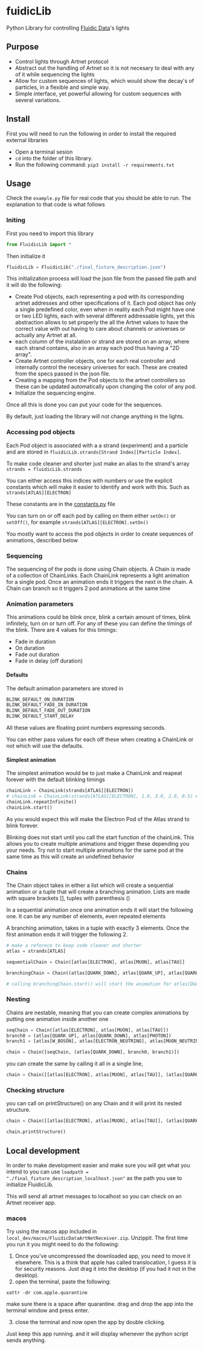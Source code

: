 # fuidicLib


Python Library for controlling [Fluidic Data](https://agneschavez.com/portfolio/fluidic-data/)'s lights


## Purpose

* Control lights through Artnet protocol
* Abstract out the handling of Artnet so it is not necesary to deal with any of it while sequencing the lights
* Allow for custom sequences of lights, which would show the decay's of particles, in a flexible and simple way.
* Simple interface, yet powerful allowing for custom sequences with several variations.


## Install

First you will need to run the following in order to install the required external libraries

* Open a terminal sesion
* `cd` into the folder of this library.
* Run the following command:
`pip3 install -r requirements.txt`

## Usage
Check the `example.py` file for real code that you should be able to run.
The explanation to that code is what follows

### Initing
First you need to import this library

```python
from FluidicLib import *
```

Then initialize it

```python
fluidicLib = FluidicLib("./final_fixture_description.json")
```

This initialization process will load the json file from the passed file path and it will do the following: 

* Create Pod objects, each representing a pod with its corresponding artnet addresses and other specifications of it. Each pod object has only a single predefined color, even when in reality each Pod might have one or two LED lights, each with several different addressable lights, yet this abstraction allows to set properly the all the Artnet values to have the correct value with out having to care about channels or universes or actually any Artnet at all.
* each column of the instalation or strand are stored on an array, where each strand contains, also in an array each pod thus having a "2D array". 
* Create Artnet controller objects, one for each real controller and internally control the necesary universes for each. These are created from the specs passed in the json file.
* Creating a mapping from the Pod objects to the artnet controllers so these can be updated automatically upon changing the color of any pod.
* Initialize the sequencing engine. 

Once all this is done you can put your code for the sequences. 

By default, just loading the library will not change anything in the lights.

### Accessing pod objects

Each Pod object is associated with a a strand (experiment) and a particle and are stored in `fluidicLib.strands[Strand Index][Particle Index]`.

To make code cleaner and shorter just make an alias to the strand's array
`strands = fluidicLib.strands`

You can either access this indices with numbers or use the explicit constants which will make it easier to identify and work with this. 
Such as `strands[ATLAS][ELECTRON]`

These constants are in the [constants.py](constants.py) file


You can turn on or off each pod by calling on them either `setOn()` or `setOff()`, for example `strands[ATLAS][ELECTRON].setOn()`

You mostly want to access the pod objects in order to create sequences of animations, described below


### Sequencing

The sequencing of the pods is done using Chain objects. A Chain is made of a collection of ChainLinks. Each ChainLink represents a light animation for a single pod.
Once an animation ends it triggers the next in the chain. A Chain can branch so it triggers 2 pod animations at the same time

### Animation parameters
This animations could be blink once, blink a certain amount of times, blink infinitely, turn on or turn off. For any of these you can define the timings of the blink. There are 4 values for this timings:

* Fade in duration 
* On duration
* Fade out duration
* Fade in delay (off duration)

#### Defaults
The default animation parameters are stored in 

```python
BLINK_DEFAULT_ON_DURATION
BLINK_DEFAULT_FADE_IN_DURATION
BLINK_DEFAULT_FADE_OUT_DURATION
BLINK_DEFAULT_START_DELAY
```

All these values are floating point numbers expressing seconds.

You can either pass values for each off these when creating a ChainLink or not which will use the defaults.

#### Simplest animation
The simplest animation would be to just make a ChainLink and reapeat forever with the default blinking timings

```python
chainLink = ChainLink(strands[ATLAS][ELECTRON])
# chainLink = ChainLink(strands[ATLAS][ELECTRON], 1.0, 3.0, 2.0, 0.5) # with non default blink timings
chainLink.repeatInfinite()
chainLink.start()
```

As you would expect this will make the Electron Pod of the Atlas strand to blink forever.

Blinking does not start until you call the start function of the chainLink. This allows you to create multiple animations and trigger these depending you your needs. Try not to start multiple animations for the same pod at the same time as this will create an undefined behavior


### Chains

The Chain object takes in either a list which will create a sequential animation or  a tuple that will create a branching animation. 
Lists are made with square brackets [], tuples with parenthesis ()

In a sequential animation once one animation ends it will start the following one. It can be any number of elements, even repeated elements

A branching animation, takes in a tuple with exactly 3 elements. Once the first animation ends it will trigger the following 2.

```python
# make a referece to keep code cleaner and shorter
atlas = strands[ATLAS]

sequentialChain = Chain([atlas[ELECTRON], atlas[MUON], atlas[TAU]]

branchingChain = Chain((atlas[QUARK_DOWN], atlas[QUARK_UP], atlas[QUARK_STRANGE])) 

# calling branchingChain.start() will start the animation for atlas[QUARK_DOWN] and when it ends it will start at the same time atlas[QUARK_UP] and atlas[QUARK_STRANGE]

```

### Nesting

Chains are nestable, meaning that you can create complex animations by putting one animation inside another one

```python
seqChain = Chain([atlas[ELECTRON], atlas[MUON], atlas[TAU]])
branch0 = (atlas[QUARK_UP], atlas[QUARK_DOWN], atlas[PHOTON])
branch1 = [atlas[W_BOSON], atlas[ELECTRON_NEUTRINO], atlas[MUON_NEUTRINO]]

chain = Chain([seqChain, (atlas[QUARK_DOWN], branch0, branch1)])

```

you can create the same by calling it all in a single line, 

```python
chain = Chain([[atlas[ELECTRON], atlas[MUON], atlas[TAU]], (atlas[QUARK_DOWN], (atlas[QUARK_UP], atlas[QUARK_DOWN], atlas[PHOTON]), (atlas[W_BOSON], atlas[ELECTRON_NEUTRINO], atlas[MUON_NEUTRINO]))])
```

### Checking structure
you can call on printStructure() on any Chain  and it will print its nested structure.

```python
chain = Chain([[atlas[ELECTRON], atlas[MUON], atlas[TAU]], (atlas[QUARK_DOWN], (atlas[QUARK_UP], atlas[QUARK_DOWN], atlas[PHOTON]), (atlas[W_BOSON], atlas[ELECTRON_NEUTRINO], atlas[MUON_NEUTRINO]))])

chain.printStructure()

```

## Local development

In order to make development easier and make sure you will get what you intend to you can use 
`loadpath = "./final_fixture_description_localhost.json"` as the path you use to initialize FluidicLib.

This will send all artnet messages to localhost so you can check on an Artnet receiver app.
### macos 
Try using the macos app included in `local_dev/macos/FluidicDataArtNetReceiver.zip`. Unzippit. 
The first time you run it you might need to do the following:

1. Once you've uncompressed the downloaded app, you need to move it elsewhere. This is a think that apple has called translocation, I guess it is for security reasons.
Just drag it into the desktop (if you had it not in the desktop).
2. open the terminal, paste the following:

`xattr -dr com.apple.quarantine`

make sure there is a space after quarantine. drag and drop the app into the terminal window and press enter.


3. close the terminal and now open the app by double clicking.

Just keep this app running. and it will display whenever the python script sends anything.



















